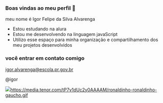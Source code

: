 ### Boas vindas ao meu perfil 🖤

meu nome é Igor Felipe da Silva Alvarenga

- Estou estudando na alura
- Estou me desenvolvendo na linguagem javaScript
- Utilizo esse espaço para minha organização e compartilhamento dos meu projetos desenvolvidos

### você entrar em contato comigo 

igor.alvarenga@escola.pr.gov.br

@igor

![](https://media.tenor.com/tP7v1dUc2y0AAAAM/ronaldinho-ronaldinho-gaucho.gif)https://media.tenor.com/tP7v1dUc2y0AAAAM/ronaldinho-ronaldinho-gaucho.gif
